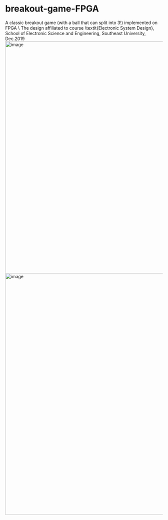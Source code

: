 # breakout-game-FPGA
A classic breakout game (with a ball that can split into 3!) implemented on FPGA \\
The design affiliated to course \textit{Electronic System Design}, School of Electronic Science and Engineering, Southeast University, Dec.2019
<img width="740" alt="image" src="https://user-images.githubusercontent.com/42579033/158989475-a4b52143-2523-436a-819a-46ce5502de28.png">
<img width="771" alt="image" src="https://user-images.githubusercontent.com/42579033/158989713-413eecf3-bba8-4a3f-bed2-38efe6eeec9e.png">

